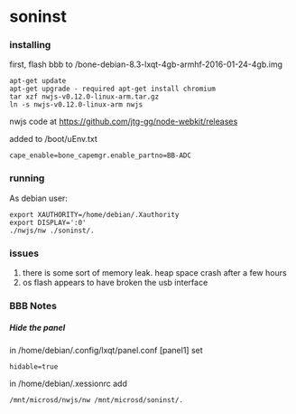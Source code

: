 # soninst

### installing
first, flash bbb to /bone-debian-8.3-lxqt-4gb-armhf-2016-01-24-4gb.img
```
apt-get update
apt-get upgrade - required apt-get install chromium
tar xzf nwjs-v0.12.0-linux-arm.tar.gz
ln -s nwjs-v0.12.0-linux-arm nwjs
```

nwjs code at https://github.com/jtg-gg/node-webkit/releases

added to /boot/uEnv.txt
```
cape_enable=bone_capemgr.enable_partno=BB-ADC
```

### running
As debian user:
```
export XAUTHORITY=/home/debian/.Xauthority
export DISPLAY=':0'
./nwjs/nw ./soninst/.
```
### issues
1. there is some sort of memory leak. heap space crash after a few hours
2. os flash appears to have broken the usb interface


### BBB Notes
##### Hide the panel
in /home/debian/.config/lxqt/panel.conf [panel1] set
```
hidable=true
```

in /home/debian/.xessionrc add
```
/mnt/microsd/nwjs/nw /mnt/microsd/soninst/.
```
